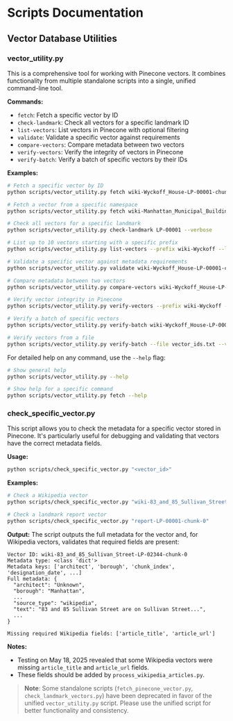 # Scripts Documentation

## Vector Database Utilities

### vector_utility.py

This is a comprehensive tool for working with Pinecone vectors. It combines functionality from multiple
standalone scripts into a single, unified command-line tool.

**Commands:**

- `fetch`: Fetch a specific vector by ID
- `check-landmark`: Check all vectors for a specific landmark ID
- `list-vectors`: List vectors in Pinecone with optional filtering
- `validate`: Validate a specific vector against requirements
- `compare-vectors`: Compare metadata between two vectors
- `verify-vectors`: Verify the integrity of vectors in Pinecone
- `verify-batch`: Verify a batch of specific vectors by their IDs

**Examples:**

```bash
# Fetch a specific vector by ID
python scripts/vector_utility.py fetch wiki-Wyckoff_House-LP-00001-chunk-0 --pretty

# Fetch a vector from a specific namespace
python scripts/vector_utility.py fetch wiki-Manhattan_Municipal_Building-LP-00079-chunk-0 --namespace landmarks

# Check all vectors for a specific landmark
python scripts/vector_utility.py check-landmark LP-00001 --verbose

# List up to 10 vectors starting with a specific prefix
python scripts/vector_utility.py list-vectors --prefix wiki-Wyckoff --limit 10 --pretty

# Validate a specific vector against metadata requirements
python scripts/vector_utility.py validate wiki-Wyckoff_House-LP-00001-chunk-0

# Compare metadata between two vectors
python scripts/vector_utility.py compare-vectors wiki-Wyckoff_House-LP-00001-chunk-0 wiki-Wyckoff_House-LP-00001-chunk-1

# Verify vector integrity in Pinecone
python scripts/vector_utility.py verify-vectors --prefix wiki-Wyckoff --limit 20 --verbose

# Verify a batch of specific vectors
python scripts/vector_utility.py verify-batch wiki-Wyckoff_House-LP-00001-chunk-0 wiki-Wyckoff_House-LP-00001-chunk-1

# Verify vectors from a file
python scripts/vector_utility.py verify-batch --file vector_ids.txt --verbose
```

For detailed help on any command, use the `--help` flag:

```bash
# Show general help
python scripts/vector_utility.py --help

# Show help for a specific command
python scripts/vector_utility.py fetch --help
```

### check_specific_vector.py

This script allows you to check the metadata for a specific vector stored in Pinecone. It's particularly useful for debugging and validating that vectors have the correct metadata fields.

**Usage:**

```bash
python scripts/check_specific_vector.py "<vector_id>"
```

**Examples:**

```bash
# Check a Wikipedia vector
python scripts/check_specific_vector.py "wiki-83_and_85_Sullivan_Street-LP-02344-chunk-0"

# Check a landmark report vector
python scripts/check_specific_vector.py "report-LP-00001-chunk-0"
```

**Output:**
The script outputs the full metadata for the vector and, for Wikipedia vectors, validates that required fields are present:

```
Vector ID: wiki-83_and_85_Sullivan_Street-LP-02344-chunk-0
Metadata type: <class 'dict'>
Metadata keys: ['architect', 'borough', 'chunk_index', 'designation_date', ...]
Full metadata: {
  "architect": "Unknown",
  "borough": "Manhattan",
  ...
  "source_type": "wikipedia",
  "text": "83 and 85 Sullivan Street are on Sullivan Street...",
  ...
}

Missing required Wikipedia fields: ['article_title', 'article_url']
```

**Notes:**

- Testing on May 18, 2025 revealed that some Wikipedia vectors were missing `article_title` and `article_url` fields.
- These fields should be added by `process_wikipedia_articles.py`.

> **Note**: Some standalone scripts (`fetch_pinecone_vector.py`, `check_landmark_vectors.py`) have been deprecated in favor of the unified `vector_utility.py` script. Please use the unified script for better functionality and consistency.
